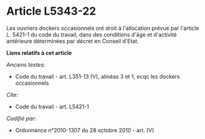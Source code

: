 # Article L5343-22

Les ouvriers dockers occasionnels ont droit à l'allocation prévue par l'article L. 5421-1 du code du travail, dans des
conditions d'âge et d'activité antérieure déterminées par décret en Conseil d'Etat.

**Liens relatifs à cet article**

_Anciens textes_:

  - Code du travail - art. L351-13 (V), alinéas 3 et 1, ecqc les dockers occasionnels

_Cite_:

  - Code du travail - art. L5421-1

_Codifié par_:

  - Ordonnance n°2010-1307 du 28 octobre 2010 - art. (V)
